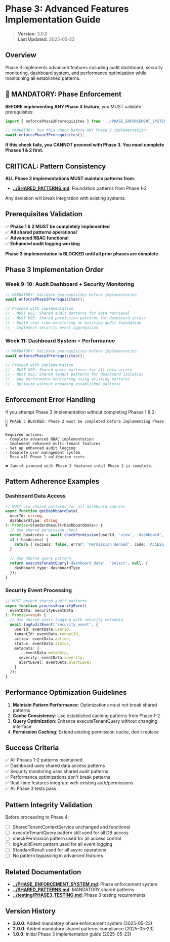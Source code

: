 # Phase 3: Advanced Features Implementation Guide

> **Version**: 3.0.0  
> **Last Updated**: 2025-05-23

## Overview

Phase 3 implements advanced features including audit dashboard, security monitoring, dashboard system, and performance optimization while maintaining all established patterns.

## 🚫 MANDATORY: Phase Enforcement

**BEFORE implementing ANY Phase 3 feature**, you MUST validate prerequisites:

```typescript
import { enforcePhase3Prerequisites } from '../PHASE_ENFORCEMENT_SYSTEM';

// MANDATORY: Run this check before ANY Phase 3 implementation
await enforcePhase3Prerequisites();
```

**If this check fails, you CANNOT proceed with Phase 3. You must complete Phases 1 & 2 first.**

## CRITICAL: Pattern Consistency

**ALL Phase 3 implementations MUST maintain patterns from**:
- **[../SHARED_PATTERNS.md](../SHARED_PATTERNS.md)**: Foundation patterns from Phase 1-2

Any deviation will break integration with existing systems.

## Prerequisites Validation

✅ **Phase 1 & 2 MUST be completely implemented**  
✅ **All shared patterns operational**  
✅ **Advanced RBAC functional**  
✅ **Enhanced audit logging working**  

**Phase 3 implementation is BLOCKED until all prior phases are complete.**

## Phase 3 Implementation Order

### Week 9-10: Audit Dashboard + Security Monitoring
```typescript
// MANDATORY: Validate prerequisites before implementation
await enforcePhase3Prerequisites();

// Proceed with implementation
// - MUST USE: Shared audit patterns for data retrieval
// - MUST USE: Shared permission patterns for dashboard access
// - Build real-time monitoring on existing audit foundation
// - Implement security event aggregation
```

### Week 11: Dashboard System + Performance
```typescript
// MANDATORY: Validate prerequisites before implementation
await enforcePhase3Prerequisites();

// Proceed with implementation
// - MUST USE: Shared query patterns for all data access
// - MUST USE: Shared tenant patterns for dashboard isolation
// - Add performance monitoring using existing patterns
// - Optimize without breaking established patterns
```

## Enforcement Error Handling

If you attempt Phase 3 implementation without completing Phases 1 & 2:

```
🚫 PHASE 3 BLOCKED: Phase 2 must be completed before implementing Phase 3

Required actions:
- Complete advanced RBAC implementation
- Implement enhanced multi-tenant features
- Set up enhanced audit logging
- Complete user management system
- Pass all Phase 2 validation tests

❌ Cannot proceed with Phase 3 features until Phase 2 is complete.
```

## Pattern Adherence Examples

### Dashboard Data Access
```typescript
// MUST use shared patterns for all dashboard queries
async function getDashboardData(
  userId: string,
  dashboardType: string
): Promise<StandardResult<DashboardData>> {
  // Use shared permission check
  const hasAccess = await checkPermission(userId, 'view', 'dashboard', dashboardType);
  if (!hasAccess) {
    return { success: false, error: 'Permission denied', code: 'ACCESS_DENIED' };
  }
  
  // Use shared query pattern
  return executeTenantQuery('dashboard_data', 'select', null, {
    dashboard_type: dashboardType
  });
}
```

### Security Event Processing
```typescript
// MUST extend shared audit patterns
async function processSecurityEvent(
  eventData: SecurityEventData
): Promise<void> {
  // Use shared audit logging with security metadata
  await logAuditEvent('security_event', {
    userId: eventData.userId,
    tenantId: eventData.tenantId,
    action: eventData.action,
    status: eventData.status,
    metadata: {
      ...eventData.metadata,
      severity: eventData.severity,
      alertLevel: eventData.alertLevel
    }
  });
}
```

## Performance Optimization Guidelines

1. **Maintain Pattern Performance**: Optimizations must not break shared patterns
2. **Cache Consistency**: Use established caching patterns from Phase 1-2
3. **Query Optimization**: Enhance executeTenantQuery without changing interface
4. **Permission Caching**: Extend existing permission cache, don't replace

## Success Criteria

✅ All Phases 1-2 patterns maintained  
✅ Dashboard uses shared data access patterns  
✅ Security monitoring uses shared audit patterns  
✅ Performance optimizations don't break patterns  
✅ Real-time features integrate with existing auth/permissions  
✅ All Phase 3 tests pass  

## Pattern Integrity Validation

Before proceeding to Phase 4:
- [ ] SharedTenantContextService unchanged and functional
- [ ] executeTenantQuery pattern still used for all DB access
- [ ] checkPermission pattern used for all access control
- [ ] logAuditEvent pattern used for all event logging
- [ ] StandardResult<T> used for all async operations
- [ ] No pattern bypassing in advanced features

## Related Documentation

- **[../PHASE_ENFORCEMENT_SYSTEM.md](../PHASE_ENFORCEMENT_SYSTEM.md)**: Phase enforcement system
- **[../SHARED_PATTERNS.md](../SHARED_PATTERNS.md)**: MANDATORY shared patterns
- **[../testing/PHASE3_TESTING.md](../testing/PHASE3_TESTING.md)**: Phase 3 testing requirements

## Version History

- **3.0.0**: Added mandatory phase enforcement system (2025-05-23)
- **2.0.0**: Added mandatory shared patterns compliance (2025-05-23)
- **1.0.0**: Initial Phase 3 implementation guide (2025-05-23)
